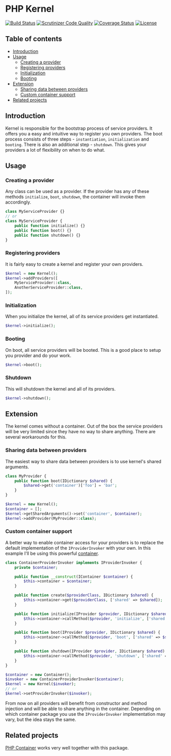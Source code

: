 # PHP Kernel

[![Build Status](https://travis-ci.org/weew/php-kernel.svg?branch=master)](https://travis-ci.org/weew/php-kernel)
[![Scrutinizer Code Quality](https://scrutinizer-ci.com/g/weew/php-kernel/badges/quality-score.png?b=master)](https://scrutinizer-ci.com/g/weew/php-kernel/?branch=master)
[![Coverage Status](https://coveralls.io/repos/weew/php-kernel/badge.svg?branch=master&service=github)](https://coveralls.io/github/weew/php-kernel?branch=master)
[![License](https://poser.pugx.org/weew/php-kernel/license)](https://packagist.org/packages/weew/php-kernel)

## Table of contents

- [Introduction](#introduction)
- [Usage](#usage)
    - [Creating a provider](#creating-a-provider)
    - [Registering providers](#registering-providers)
    - [Initialization](#initialization)
    - [Booting](#booting)
- [Extension](#extension)
    - [Sharing data between providers](#sharing-data-between-providers)
    - [Custom container support](#custom-container-support)
- [Related projects](#related-projects)

## Introduction

Kernel is responsible for the bootstrap process of service providers. It offers you a easy and intuitive way to register you own providers. The boot process consists of three steps - `instantiation`, `initialization` and `booting`. There is also an additional step - `shutdown`. This gives your providers a lot of flexibility on when to do what.

## Usage

### Creating a provider

Any class can be used as a provider. If the provider has any of these methods `initialize`, `boot`, `shutdown`, the container will invoke them accordingly.

```php
class MyServiceProvider {}
// or
class MyServiceProvider {
    public function initialize() {}
    public function boot() {}
    public function shutdown() {}
}
```

### Registering providers

It is fairly easy to create a kernel and register your own providers.

```php
$kernel = new Kernel();
$kernel->addProviders([
    MyServiceProvider::class,
    AnotherServiceProvider::class,
]);
```

### Initialization

When you initialize the kernel, all of its service providers get instantiated.

```php
$kernel->initialize();
```

### Booting

On boot, all service providers will be booted. This is a good place to setup you provider and do your work.

```php
$kernel->boot();
```

### Shutdown

This will shutdown the kernel and all of its providers.

```php
$kernel->shutdown();
```

## Extension

The kernel comes without a container. Out of the box the service providers will be very limited since they have no way to share anything. There are several workarounds for this.

### Sharing data between providers

The easiest way to share data between providers is to use kernel's shared arguments.

```php
class MyProvider {
    public function boot(IDictionary $shared) {
        $shared->get('container')['foo'] = 'bar';
    }
}

$kernel = new Kernel();
$container = [];
$kernel->getSharedArguments()->set('container', $container);
$kernel->addProvider(MyProvider::class);
```

### Custom container support

A better way to enable container access for your providers is to replace the default implementation of the `IProviderInvoker` with your own. In this example I'll be using this powerful [container](https://github.com/weew/php-container).

```php
class ContainerProviderInvoker implements IProviderInvoker {
    private $container;

    public function __construct(IContainer $container) {
        $this->container = $container;
    }

    public function create($providerClass, IDictionary $shared) {
        $this->container->get($providerClass, ['shared' => $shared]);
    }

    public function initialize(IProvider $provider, IDictionary $shared) {
        $this->container->callMethod($provider, 'initialize', ['shared' => $shared]);
    }

    public function boot(IProvider $provider, IDictionary $shared) {
        $this->container->callMethod($provider, 'boot', ['shared' => $shared]);
    }

    public function shutdown(IProvider $provider, IDictionary $shared) {
        $this->container->callMethod($provider, 'shutdown', ['shared' => $shared]);
    }
}

$container = new Container();
$invoker = new ContainerProviderInvoker($container);
$kernel = new Kernel($invoker);
// or
$kernel->setProviderInvoker($invoker);
```

From now on all providers will benefit from constructor and method injection and will be able to share anything in the container. Depending on which container package you use the `IProviderInvoker` implementation may vary, but the idea stays the same.

## Related projects

[PHP Container](https://github.com/weew/php-container) works very well together with this package.
